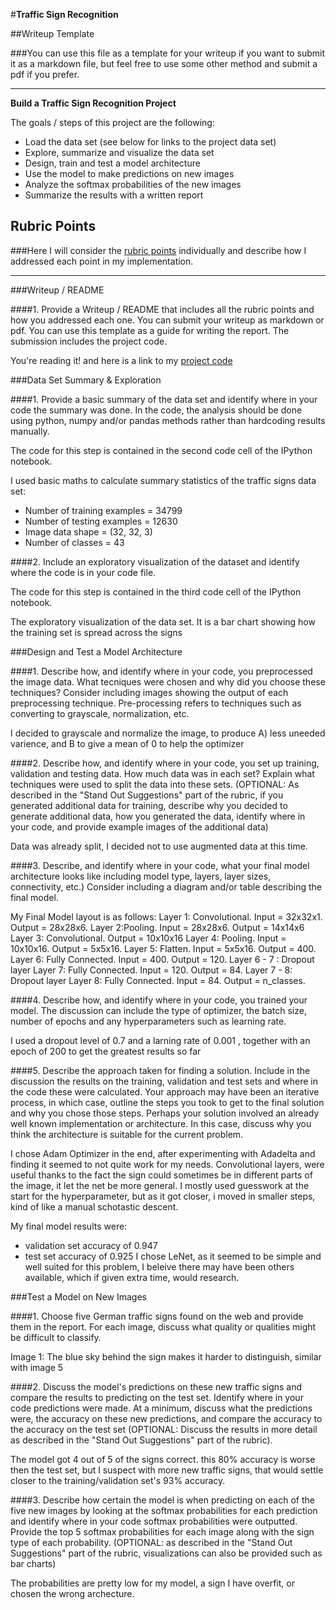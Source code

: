 #**Traffic Sign Recognition** 

##Writeup Template

###You can use this file as a template for your writeup if you want to submit it as a markdown file, but feel free to use some other method and submit a pdf if you prefer.

---

**Build a Traffic Sign Recognition Project**

The goals / steps of this project are the following:
* Load the data set (see below for links to the project data set)
* Explore, summarize and visualize the data set
* Design, train and test a model architecture
* Use the model to make predictions on new images
* Analyze the softmax probabilities of the new images
* Summarize the results with a written report




## Rubric Points
###Here I will consider the [rubric points](https://review.udacity.com/#!/rubrics/481/view) individually and describe how I addressed each point in my implementation.  

---
###Writeup / README

####1. Provide a Writeup / README that includes all the rubric points and how you addressed each one. You can submit your writeup as markdown or pdf. You can use this template as a guide for writing the report. The submission includes the project code.

You're reading it! and here is a link to my [project code](https://github.com/nekosune/CarND-Traffic-Sign-Classifier-Project/blob/master/Traffic_Sign_Classifier.ipynb)

###Data Set Summary & Exploration

####1. Provide a basic summary of the data set and identify where in your code the summary was done. In the code, the analysis should be done using python, numpy and/or pandas methods rather than hardcoding results manually.

The code for this step is contained in the second code cell of the IPython notebook.  

I used basic maths to calculate summary statistics of the traffic
signs data set:

* Number of training examples = 34799
* Number of testing examples = 12630
* Image data shape = (32, 32, 3)
* Number of classes = 43

####2. Include an exploratory visualization of the dataset and identify where the code is in your code file.

The code for this step is contained in the third code cell of the IPython notebook.  

The exploratory visualization of the data set. It is a bar chart showing how the training set is spread across the signs


###Design and Test a Model Architecture

####1. Describe how, and identify where in your code, you preprocessed the image data. What tecniques were chosen and why did you choose these techniques? Consider including images showing the output of each preprocessing technique. Pre-processing refers to techniques such as converting to grayscale, normalization, etc.

I decided to grayscale and normalize the image, to produce A) less uneeded varience, and B to give a mean of 0 to help the optimizer

####2. Describe how, and identify where in your code, you set up training, validation and testing data. How much data was in each set? Explain what techniques were used to split the data into these sets. (OPTIONAL: As described in the "Stand Out Suggestions" part of the rubric, if you generated additional data for training, describe why you decided to generate additional data, how you generated the data, identify where in your code, and provide example images of the additional data)

Data was already split, I decided not to use augmented data at this time.

####3. Describe, and identify where in your code, what your final model architecture looks like including model type, layers, layer sizes, connectivity, etc.) Consider including a diagram and/or table describing the final model.


My Final Model layout is as follows:
Layer 1: Convolutional. Input = 32x32x1. Output = 28x28x6.
Layer 2:Pooling. Input = 28x28x6. Output = 14x14x6
Layer 3: Convolutional. Output = 10x10x16
Layer 4: Pooling. Input = 10x10x16. Output = 5x5x16.
Layer 5: Flatten. Input = 5x5x16. Output = 400.
Layer 6: Fully Connected. Input = 400. Output = 120.
Layer 6 - 7 : Dropout layer
Layer 7: Fully Connected. Input = 120. Output = 84.
Layer 7 - 8: Dropout layer
Layer 8: Fully Connected. Input = 84. Output = n_classes.


####4. Describe how, and identify where in your code, you trained your model. The discussion can include the type of optimizer, the batch size, number of epochs and any hyperparameters such as learning rate.

I used a dropout level of 0.7 and a larning rate of 0.001 , together with an epoch of 200 to get the greatest results so far

####5. Describe the approach taken for finding a solution. Include in the discussion the results on the training, validation and test sets and where in the code these were calculated. Your approach may have been an iterative process, in which case, outline the steps you took to get to the final solution and why you chose those steps. Perhaps your solution involved an already well known implementation or architecture. In this case, discuss why you think the architecture is suitable for the current problem.

I chose Adam Optimizer in the end, after experimenting with Adadelta and finding it seemed to not quite work for my needs.
Convolutional layers, were useful thanks to the fact the sign could sometimes be in different parts of the image, it let the net be more general.
I mostly used guesswork at the start for the hyperparameter, but as it got closer, i moved in smaller steps, kind of like a manual schotastic descent.

My final model results were:
* validation set accuracy of 0.947
* test set accuracy of 0.925
I chose LeNet, as it seemed to be simple and well suited for this problem, I beleive there may have been others available, which if given extra time, would research.  

###Test a Model on New Images

####1. Choose five German traffic signs found on the web and provide them in the report. For each image, discuss what quality or qualities might be difficult to classify.

Image 1: 
The blue sky behind the sign makes it harder to distinguish, similar with image 5

####2. Discuss the model's predictions on these new traffic signs and compare the results to predicting on the test set. Identify where in your code predictions were made. At a minimum, discuss what the predictions were, the accuracy on these new predictions, and compare the accuracy to the accuracy on the test set (OPTIONAL: Discuss the results in more detail as described in the "Stand Out Suggestions" part of the rubric).

The model got 4 out of 5 of the signs correct.
this 80% accuracy is worse then the test set, but I suspect with more new traffic signs, that would settle closer to the training/validation set's 93% accuracy.

####3. Describe how certain the model is when predicting on each of the five new images by looking at the softmax probabilities for each prediction and identify where in your code softmax probabilities were outputted. Provide the top 5 softmax probabilities for each image along with the sign type of each probability. (OPTIONAL: as described in the "Stand Out Suggestions" part of the rubric, visualizations can also be provided such as bar charts)

The probabilities are pretty low for my model, a sign I have overfit, or chosen the wrong archecture.
